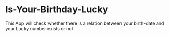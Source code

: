 # Is-Your-Birthday-Lucky
This App will check whether there is a relation between your birth-date and your Lucky number exists or not 
